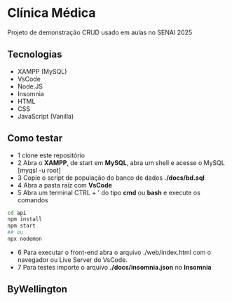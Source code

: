 # Clínica Médica
Projeto de demonstração CRUD usado em aulas no SENAI 2025

## Tecnologias
- XAMPP (MySQL)
- VsCode
- Node.JS
- Insomnia
- HTML
- CSS
- JavaScript (Vanilla)

## Como testar
- 1 clone este repositório
- 2 Abra o **XAMPP**, de start em **MySQL**, abra um shell e acesse o MySQL [myqsl -u root]
- 3 Copie o script de população do banco de dados **./docs/bd.sql**
- 4 Abra a pasta raíz com **VsCode**
- 5 Abra um terminal CTRL + ' do tipo **cmd** ou **bash** e execute os comandos
```bash
cd api
npm install
npm start
## ou
npx nodemon
```
- 6 Para executar o front-end abra o arquivo ./web/index.html com o navegador ou Live Server do VsCode.
- 7 Para testes importe o arquivo **./docs/insomnia.json** no **Insomnia**

## ByWellington
